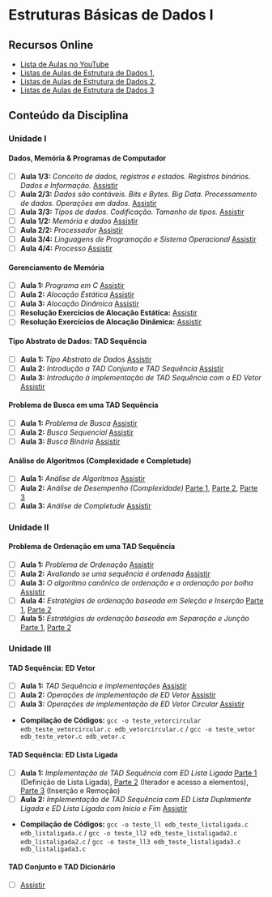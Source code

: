 # Estruturas Básicas de Dados I
## Recursos Online
- [Lista de Aulas no YouTube](https://www.youtube.com/playlist?list=PLKEE02MA43B93wk3PpJOqJOlqmx2crBHN)
- [Listas de Aulas de Estrutura de Dados 1](https://www.youtube.com/playlist?list=PLnCmBuT0CUt_0oVhcXMA3yJlQKcm3xR0W),
- [Listas de Aulas de Estrutura de Dados 2](https://www.youtube.com/playlist?list=PL5TPkym335qzgzl0jW6Xf4XITmCofzOCy),
- [Listas de Aulas de Estrutura de Dados 3](https://www.youtube.com/playlist?list=PLxI8Can9yAHf8k8LrUePyj0y3lLpigGcl)

## Conteúdo da Disciplina
### Unidade I
#### Dados, Memória & Programas de Computador
- [ ] **Aula 1/3:** _Conceito de dados, registros e estados. Registros binários. Dados e Informação._ [Assistir](https://youtu.be/LXts1nMlkTU)
- [ ] **Aula 2/3:** _Dados são contáveis. Bits e Bytes. Big Data. Processamento de dados. Operações em dados._ [Assistir](https://youtu.be/XUUHf1PwTHI)
- [ ] **Aula 3/3:** _Tipos de dados. Codificação. Tamanho de tipos._ [Assistir](https://youtu.be/xKZuOddVYEA)
- [ ] **Aula 1/2:** _Memória e dados_ [Assistir](https://youtu.be/y9Bbl-crt0s)
- [ ] **Aula 2/2:** _Processador_ [Assistir](https://youtu.be/JFAwtb8usEA)
- [ ] **Aula 3/4:** _Linguagens de Programação e Sistema Operacional_ [Assistir](https://youtu.be/APN4_w4pQVo)
- [ ] **Aula 4/4:** _Processo_ [Assistir](https://youtu.be/wLDsUlFCuG8)

#### Gerenciamento de Memória
- [ ] **Aula 1:** _Programa em C_ [Assistir](https://youtu.be/XmHL4EYh-kY)
- [ ] **Aula 2:** _Alocação Estática_ [Assistir](https://youtu.be/mTYdT7xyemQ)
- [ ] **Aula 3:** _Alocação Dinâmica_ [Assistir](https://youtu.be/jIlJDt4K_o0)
- [ ] **Resolução Exercícios de Alocação Estática:** [Assistir](https://youtu.be/ZRrwCum2LPo)
- [ ] **Resolução Exercícios de Alocação Dinâmica:** [Assistir](https://youtu.be/2r_3f6L2EHw)

#### Tipo Abstrato de Dados: TAD Sequência
- [ ] **Aula 1:** _Tipo Abstrato de Dados_ [Assistir](https://youtu.be/zwz8KU_ttqI)
- [ ] **Aula 2:** _Introdução a TAD Conjunto e TAD Sequência_ [Assistir](https://youtu.be/iIIlz8qNVDo)
- [ ] **Aula 3:** _Introdução à implementação de TAD Sequência com o ED Vetor_ [Assistir](https://youtu.be/QSYsg87mR74)

#### Problema de Busca em uma TAD Sequência
- [ ] **Aula 1:** _Problema de Busca_ [Assistir](https://youtu.be/YcTo4WQynjI)
- [ ] **Aula 2:** _Busca Sequencial_ [Assistir](https://youtu.be/MzOyojX7nFs)
- [ ] **Aula 3:** _Busca Binária_ [Assistir](https://youtu.be/ufxEf86w9bY)

#### Análise de Algoritmos (Complexidade e Completude)
- [ ] **Aula 1:** _Análise de Algoritmos_ [Assistir](https://youtu.be/qQ7JsACgV7g)
- [ ] **Aula 2:** _Análise de Desempenho (Complexidade)_ [Parte 1](https://youtu.be/PmoRKdYEb7Y), [Parte 2](https://youtu.be/k02zf4kVw-M), [Parte 3](https://youtu.be/opYpcKeqDIM)
- [ ] **Aula 3:** _Análise de Completude_ [Assistir](https://youtu.be/DOHHmbRq2Fs)

### Unidade II

#### Problema de Ordenação em uma TAD Sequência
- [ ] **Aula 1:** _Problema de Ordenação_ [Assistir](https://youtu.be/dxMxbcoeVGk)
- [ ] **Aula 2:** _Avaliando se uma sequência é ordenada_ [Assistir](https://youtu.be/m45K18BfkoM)
- [ ] **Aula 3:** _O algoritmo canônico de ordenação e a ordenação por bolha_ [Assistir](https://youtu.be/nUr-PSRYa70)
- [ ] **Aula 4:** _Estratégias de ordenação baseada em Seleção e Inserção_ [Parte 1](https://youtu.be/cItMITJOrBM), [Parte 2](https://youtu.be/c0EXEgAQgmE)
- [ ] **Aula 5:** _Estratégias de ordenação baseada em Separação e Junção_ [Parte 1](https://youtu.be/HzS_2ZmL--U), [Parte 2](https://youtu.be/PSRNCF2ZWJc)

### Unidade III

#### TAD Sequência: ED Vetor
- [ ] **Aula 1:** _TAD Sequência e implementações_ [Assistir](https://youtu.be/QFMdNProPaw)
- [ ] **Aula 2:** _Operações de implementação de ED Vetor_ [Assistir](https://youtu.be/dH1vvok-KTI)
- [ ] **Aula 3:** _Operações de implementação de ED Vetor Circular_ [Assistir](https://youtu.be/064S6n0_xcc)
- **Compilação de Códigos:** `gcc -o teste_vetorcircular edb_teste_vetorcircular.c edb_vetorcircular.c` / `gcc -o teste_vetor edb_teste_vetor.c edb_vetor.c`

#### TAD Sequência: ED Lista Ligada
- [ ] **Aula 1:** _Implementação de TAD Sequência com ED Lista Ligada_ [Parte 1](https://youtu.be/8AkLrPoefnQ) (Definição de Lista Ligada), [Parte 2](https://youtu.be/vT2ZnhOtI0E) (Iterador e acesso a elementos), [Parte 3](https://youtu.be/PP-8qdXbrB0) (Inserção e Remoção)
- [ ] **Aula 2:** _Implementação de TAD Sequência com ED Lista Duplamente Ligada e ED Lista Ligada com Início e Fim_ [Assistir](https://youtu.be/wYfR1oMuLV0)
- **Compilação de Códigos:** `gcc -o teste_ll edb_teste_listaligada.c edb_listaligada.c` / `gcc -o teste_ll2 edb_teste_listaligada2.c edb_listaligada2.c` / `gcc -o teste_ll3 edb_teste_listaligada3.c edb_listaligada3.c`

#### TAD Conjunto e TAD Dicionário
- [ ] [Assistir](https://youtu.be/P7pXz3ziDnI)
